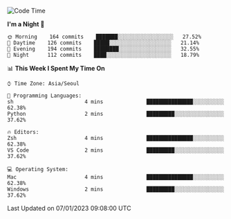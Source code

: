 <!--START_SECTION:waka-->
![Code Time](http://img.shields.io/badge/Code%20Time-1%2C494%20hrs%206%20mins-blue)

**I'm a Night 🦉** 

```text
🌞 Morning    164 commits    ███████░░░░░░░░░░░░░░░░░░   27.52% 
🌆 Daytime    126 commits    █████░░░░░░░░░░░░░░░░░░░░   21.14% 
🌃 Evening    194 commits    ████████░░░░░░░░░░░░░░░░░   32.55% 
🌙 Night      112 commits    ████░░░░░░░░░░░░░░░░░░░░░   18.79%

```


📊 **This Week I Spent My Time On** 

```text
⌚︎ Time Zone: Asia/Seoul

💬 Programming Languages: 
sh                       4 mins              ███████████████░░░░░░░░░░   62.38% 
Python                   2 mins              █████████░░░░░░░░░░░░░░░░   37.62%

🔥 Editors: 
Zsh                      4 mins              ███████████████░░░░░░░░░░   62.38% 
VS Code                  2 mins              █████████░░░░░░░░░░░░░░░░   37.62%

💻 Operating System: 
Mac                      4 mins              ███████████████░░░░░░░░░░   62.38% 
Windows                  2 mins              █████████░░░░░░░░░░░░░░░░   37.62%

```


 Last Updated on 07/01/2023 09:08:00 UTC
<!--END_SECTION:waka-->
